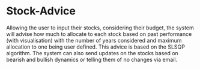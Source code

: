 # Stock-Advice

Allowing the user to input their stocks, considering their budget, the system will advise how much to allocate to each stock based on past performance (with visualisation) with the number of years considered and maximum allocation to one being user defined. This advice is based on the SLSQP algorithm. The system can also send updates on the stocks based on bearish and bullish dynamics or telling them of no changes via email.
